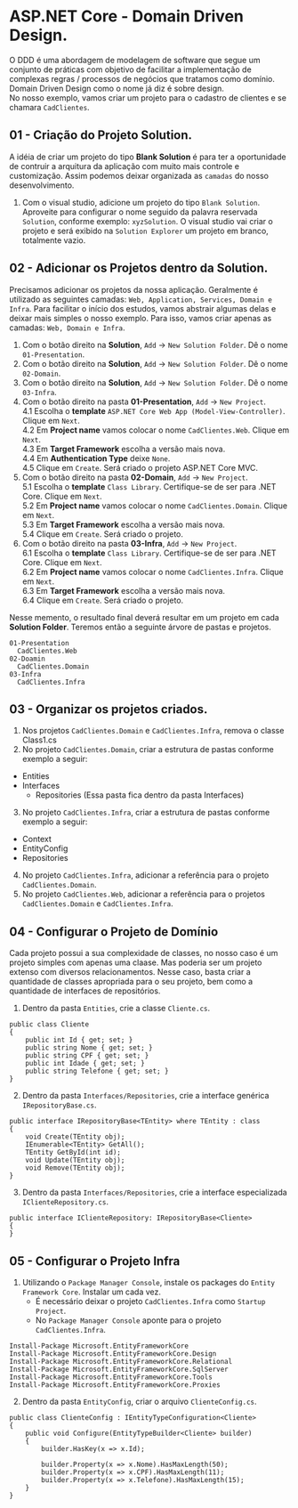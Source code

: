 # ASP.NET Core - Domain Driven Design.
O DDD é uma abordagem de modelagem de software que segue um conjunto de práticas com objetivo de facilitar a implementação de complexas regras / processos de negócios que tratamos como domínio. Domain Driven Design como o nome já diz é sobre design.  
No nosso exemplo, vamos criar um projeto para o cadastro de clientes e se chamara `CadClientes`.

## 01 - Criação do Projeto Solution.
A idéia de criar um projeto do tipo **Blank Solution** é para ter a oportunidade de contruir a arquitura da aplicação com muito mais controle e customização. Assim podemos deixar organizada as `camadas` do nosso desenvolvimento.  
1. Com o visual studio, adicione um projeto do tipo `Blank Solution`. Aproveite para configurar o nome seguido da palavra reservada `Solution`, conforme exemplo: `xyzSolution`. O visual studio vai criar o projeto e será exibido na `Solution Explorer` um projeto em branco, totalmente vazio.

## 02 - Adicionar os Projetos dentro da Solution.
Precisamos adicionar os projetos da nossa aplicação. Geralmente é utilizado as seguintes camadas: `Web, Application, Services, Domain e Infra`. Para facilitar o início dos estudos, vamos abstrair algumas delas e deixar mais simples o nosso exemplo. Para isso, vamos criar apenas as camadas: `Web, Domain e Infra`.
1. Com o botão direito na **Solution**, `Add` -> `New Solution Folder`. Dê o nome `01-Presentation`.
2. Com o botão direito na **Solution**, `Add` -> `New Solution Folder`. Dê o nome `02-Domain`.
3. Com o botão direito na **Solution**, `Add` -> `New Solution Folder`. Dê o nome `03-Infra`.
4. Com o botão direito na pasta **01-Presentation**, `Add` -> `New Project`.  
    4.1 Escolha o **template** `ASP.NET Core Web App (Model-View-Controller)`. Clique em `Next`.  
    4.2 Em **Project name** vamos colocar o nome `CadClientes.Web`. Clique em `Next`.  
    4.3 Em **Target Framework** escolha a versão mais nova.  
    4.4 Em **Authentication Type** deixe `None`.  
    4.5 Clique em `Create`. Será criado o projeto ASP.NET Core MVC.
5. Com o botão direito na pasta **02-Domain**, `Add` -> `New Project`.  
    5.1 Escolha o **template** `Class Library`. Certifique-se de ser para .NET Core. Clique em `Next`.   
    5.2 Em **Project name** vamos colocar o nome `CadClientes.Domain`. Clique em `Next`.  
    5.3 Em **Target Framework** escolha a versão mais nova.  
    5.4 Clique em `Create`. Será criado o projeto.
6. Com o botão direito na pasta **03-Infra**, `Add` -> `New Project`.  
    6.1 Escolha o **template** `Class Library`. Certifique-se de ser para .NET Core. Clique em `Next`.   
    6.2 Em **Project name** vamos colocar o nome `CadClientes.Infra`. Clique em `Next`.  
    6.3 Em **Target Framework** escolha a versão mais nova.  
    6.4 Clique em `Create`. Será criado o projeto.  

Nesse memento, o resultado final deverá resultar em um projeto em cada **Solution Folder**. Teremos então a seguinte árvore de pastas e projetos.
```
01-Presentation
  CadClientes.Web
02-Doamin
  CadClientes.Domain
03-Infra
  CadClientes.Infra
```

## 03 - Organizar os projetos criados.
1. Nos projetos `CadClientes.Domain` e `CadClientes.Infra`, remova o classe Class1.cs
2. No projeto `CadClientes.Domain`, criar a estrutura de pastas conforme exemplo a seguir:
- Entities  
- Interfaces  
  * Repositories (Essa pasta fica dentro da pasta Interfaces)
3. No projeto `CadClientes.Infra`, criar a estrutura de pastas conforme exemplo a seguir:
- Context
- EntityConfig
- Repositories


4. No projeto `CadClientes.Infra`, adicionar a referência para o projeto `CadClientes.Domain`.
5. No projeto `CadClientes.Web`, adicionar a referência para o projetos `CadClientes.Domain` e `CadClientes.Infra`.

## 04 - Configurar o Projeto de Domínio
Cada projeto possui a sua complexidade de classes, no nosso caso é um projeto simples com apenas uma claase. Mas poderia ser um projeto extenso com diversos relacionamentos. Nesse caso, basta criar a quantidade de classes apropriada para o seu projeto, bem como a quantidade de interfaces de repositórios.
1. Dentro da pasta `Entities`, crie a classe `Cliente.cs`.
```
public class Cliente
{
    public int Id { get; set; }
    public string Nome { get; set; }
    public string CPF { get; set; }
    public int Idade { get; set; }
    public string Telefone { get; set; }
}
```
2. Dentro da pasta `Interfaces/Repositories`, crie a interface genérica `IRepositoryBase.cs`.
```
public interface IRepositoryBase<TEntity> where TEntity : class
{
    void Create(TEntity obj);
    IEnumerable<TEntity> GetAll();
    TEntity GetById(int id);
    void Update(TEntity obj);
    void Remove(TEntity obj);
}
```
3. Dentro da pasta `Interfaces/Repositories`, crie a interface especializada `IClienteRepository.cs`.
```
public interface IClienteRepository: IRepositoryBase<Cliente>
{
}
```

## 05 - Configurar o Projeto Infra
1. Utilizando o `Package Manager Console`, instale os packages do `Entity Framework Core`. Instalar um cada vez.  
   * É necessário deixar o projeto `CadClientes.Infra`  como `Startup Project`.   
   * No `Package Manager Console` aponte para o projeto `CadClientes.Infra`.
```
Install-Package Microsoft.EntityFrameworkCore
Install-Package Microsoft.EntityFrameworkCore.Design
Install-Package Microsoft.EntityFrameworkCore.Relational
Install-Package Microsoft.EntityFrameworkCore.SqlServer
Install-Package Microsoft.EntityFrameworkCore.Tools
Install-Package Microsoft.EntityFrameworkCore.Proxies
```
2. Dentro da pasta `EntityConfig`, criar o arquivo `ClienteConfig.cs`.
```
public class ClienteConfig : IEntityTypeConfiguration<Cliente>
{
    public void Configure(EntityTypeBuilder<Cliente> builder)
    {
        builder.HasKey(x => x.Id);

        builder.Property(x => x.Nome).HasMaxLength(50);
        builder.Property(x => x.CPF).HasMaxLength(11);
        builder.Property(x => x.Telefone).HasMaxLength(15);
    }
}
```